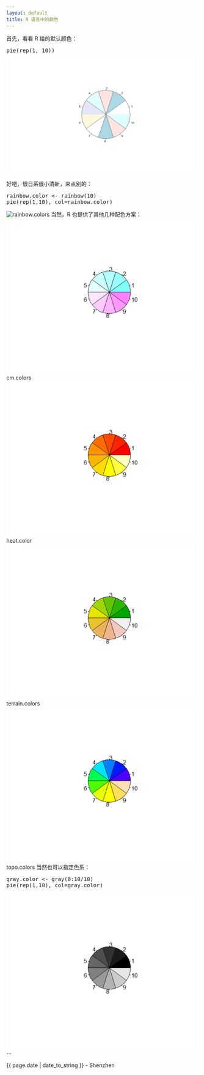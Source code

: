 ```yaml
---
layout: default
title: R 语言中的颜色
---
```

首先，看看 R 给的默认颜色：  
<pre>
pie(rep(1, 10))
</pre>
<img width=580px src="/image/R-Colors/default.png"/> 
   
好吧，很日系很小清新，来点别的：  
<pre>
rainbow.color <- rainbow(10)
pie(rep(1,10), col=rainbow.color)
</pre>  
<img alt="rainbow.colors" src="/img/R-Colors/rainbow.color.png"/>  
当然，R 也提供了其他几种配色方案：  
<img alt="cm.colors" src="/image/R-Colors/cm.color.png"/>  
cm.colors  
<img alt="heat.colors" src="/image/R-Colors/heat.color.png"/>    
heat.color  
<img alt="terrain.colors" src="/image/R-Colors/terrain.color.png"/>   
terrain.colors  
<img alt="topo.colors" src="/image/R-Colors/topo.color.png"/>  
topo.colors  
当然也可以指定色系：  
<pre>gray.color <- gray(0:10/10)
pie(rep(1,10), col=gray.color)  
</pre>
<img alt="gray" src="/image/R-Colors/gray.png"/>
--
<p class="meta">{{ page.date | date_to_string }} - Shenzhen</p>